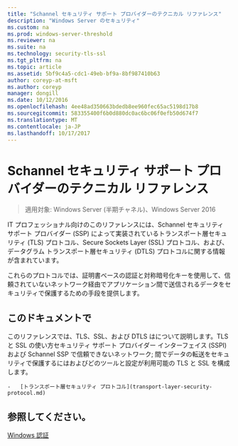 ```yaml
---
title: "Schannel セキュリティ サポート プロバイダーのテクニカル リファレンス"
description: "Windows Server のセキュリティ"
ms.custom: na
ms.prod: windows-server-threshold
ms.reviewer: na
ms.suite: na
ms.technology: security-tls-ssl
ms.tgt_pltfrm: na
ms.topic: article
ms.assetid: 5bf9c4a5-cdc1-49eb-bf9a-8bf987410b63
author: coreyp-at-msft
ms.author: coreyp
manager: dongill
ms.date: 10/12/2016
ms.openlocfilehash: 4ee48ad350663bdedb8ee960fec65ac5198d17b8
ms.sourcegitcommit: 583355400f6b0d880dc0ac6bc06f0efb50d674f7
ms.translationtype: MT
ms.contentlocale: ja-JP
ms.lasthandoff: 10/17/2017
---
```

# <a name="schannel-security-support-provider-technical-reference"></a>Schannel セキュリティ サポート プロバイダーのテクニカル リファレンス

>適用対象: Windows Server (半期チャネル)、Windows Server 2016

IT プロフェッショナル向けのこのリファレンスには、Schannel セキュリティ サポート プロバイダー (SSP) によって実装されているトランスポート層セキュリティ (TLS) プロトコル、Secure Sockets Layer (SSL) プロトコル、および、データグラム トランスポート層セキュリティ (DTLS) プロトコルに関する情報が含まれています。

これらのプロトコルでは、証明書ベースの認証と対称暗号化キーを使用して、信頼されていないネットワーク経由でアプリケーション間で送信されるデータをセキュリティで保護するための手段を提供します。

## <a name="w2k3tr_schan_intro"></a>このドキュメントで
このリファレンスでは、TLS、SSL、および DTLS はについて説明します。TLS と SSL の使い方セキュリティ サポート プロバイダー インターフェイス (SSPI) および Schannel SSP で信頼できないネットワーク; 間でデータの転送をセキュリティで保護するにはおよびどのツールと設定が利用可能の TLS と SSL を構成します。


    -   [トランスポート層セキュリティ プロトコル](transport-layer-security-protocol.md)

## <a name="see-also"></a>参照してください。
[Windows 認証](https://technet.microsoft.com/library/cc755284.aspx)


